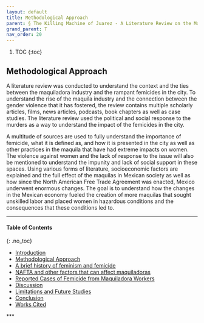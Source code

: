 ```yaml
---
layout: default
title: Methodological Approach
parent: § The Killing Machine of Juarez - A Literature Review on the Maquiladora Industry and Femicide in the City  
grand_parent: T 
nav_order: 20 
---
```

<style>
.dont-break-out {
  /* These are technically the same, but use both */
  overflow-wrap: break-word;
  word-wrap: break-word;

     -ms-word-break: break-all;
  /* This is the dangerous one in WebKit, as it breaks things wherever */
  word-break: break-all;
  /* Instead use this non-standard one: */
  word-break: break-word;
}

.youtube-container {
    position: relative;
    width: 100%;
    height: 0;
    padding-bottom: 56.25%;
}
.youtube-video {
    position: absolute;
    top: 0;
    left: 0;
    width: 100%;
    height: 100%;
}

</style>

<div class="dont-break-out" markdown="1">

1. TOC
{:toc}

## Methodological Approach
A literature review was conducted to understand the context and the ties between the maquiladora industry and the rampant femicides in the city. To understand the rise of the maquila industry and the connection between the gender violence that it has fostered, the review contains multiple scholarly articles, films, news articles, podcasts, book chapters as well as case studies. The literature review used the political and social response to the murders as a way to understand the impact of the femicides in the city.

A multitude of sources are used to fully understand the importance of femicide, what it is defined as, and how it is presented in the city as well as other practices in the maquila that have had extreme impacts on women. The violence against women and the lack of response to the issue will also be mentioned to understand the impunity and lack of social support in these spaces. Using various forms of literature, socioeconomic factors are explained and the full effect of the maquilas in Mexican society as well as how since the North American Free Trade Agreement was enacted, Mexico underwent enormous changes. The goal is to understand how the changes in the Mexican economy fueled the creation of more maquilas that sought unskilled labor and placed women in hazardous conditions and the consequences that these conditions led to.

***

#### Table of Contents
{: .no_toc}

<ul><li> <a href="/docs/T/The-Killing-Machine-of-Juarez-A-Literature-Review-on-the-Maquiladora-Industry-and-Femicide-in-the-City-1/">
Introduction</a></li><li> <a href="/docs/T/The-Killing-Machine-of-Juarez-A-Literature-Review-on-the-Maquiladora-Industry-and-Femicide-in-the-City-2/">
Methodological Approach</a></li><li> <a href="/docs/T/The-Killing-Machine-of-Juarez-A-Literature-Review-on-the-Maquiladora-Industry-and-Femicide-in-the-City-3/">
A brief history of feminism and femicide</a></li><li> <a href="/docs/T/The-Killing-Machine-of-Juarez-A-Literature-Review-on-the-Maquiladora-Industry-and-Femicide-in-the-City-4/">
NAFTA and other factors that can affect maquiladoras</a></li><li> <a href="/docs/T/The-Killing-Machine-of-Juarez-A-Literature-Review-on-the-Maquiladora-Industry-and-Femicide-in-the-City-5/">
Reported Cases of Femicide from Maquiladora Workers</a></li><li> <a href="/docs/T/The-Killing-Machine-of-Juarez-A-Literature-Review-on-the-Maquiladora-Industry-and-Femicide-in-the-City-6/">
Discussion</a></li><li> <a href="/docs/T/The-Killing-Machine-of-Juarez-A-Literature-Review-on-the-Maquiladora-Industry-and-Femicide-in-the-City-7/">
Limitations and Future Studies</a></li><li> <a href="/docs/T/The-Killing-Machine-of-Juarez-A-Literature-Review-on-the-Maquiladora-Industry-and-Femicide-in-the-City-8/">
Conclusion</a></li><li> <a href="/docs/T/The-Killing-Machine-of-Juarez-A-Literature-Review-on-the-Maquiladora-Industry-and-Femicide-in-the-City-9/">
Works Cited</a></li></ul>
***

</div>
